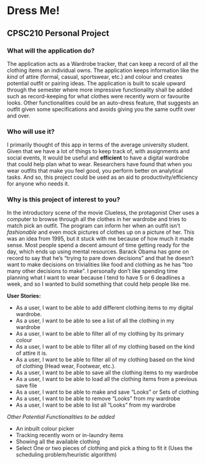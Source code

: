 
# Dress Me!

## CPSC210 Personal Project

### What will the application do?

The application acts as a Wardrobe tracker, that can keep a record of all the clothing items an individual owns. The application keeps information like the *kind* of attire (formal, casual, sportswear, etc.) and colour and creates potential outfit or pairing ideas. The application is built to scale upward through the semester where more impressive functionality shall be added such as record-keeping for what clothes were recently worn or favourite looks. Other functionalities could be an auto-dress feature, that suggests an outfit given some specifications and avoids giving you the same outfit over and over.

### Who will use it?

I primarily thought of this app in terms of the average university student. Given that we have a lot of things to keep track of, with assignments and social events, It would be useful and **efficient** to have a digital wardrobe that could help plan what to wear. Researchers have found that when you wear outfits that make you feel good, you perform better on analytical tasks. And so, this project could be used as an aid to productivity/efficiency for anyone who needs it.

### Why is this project of interest to you?

In the introductory scene of the movie Clueless, the protagonist Cher uses a computer to browse through all the clothes in her wardrobe and tries to match pick an outfit. The program can inform her when an outfit isn't *fashionable* and even mock pictures of clothes up on a picture of her. This was an idea from 1995, but it stuck with me because of how much it made sense. Most people spend a decent amount of time getting ready for the day, which ends up using mental resources. Barack Obama has gone on record to say that he’s “trying to pare down decisions” and that he doesn’t want to make decisions on trivialities like food and clothing as he has “too many other decisions to make”. I personally don’t like spending time planning what I want to wear because I tend to have 5 or 6 deadlines a week, and so I wanted to build something that could help people like me.



**User Stories:**
- As a user, I want to be able to add different clothing items to my digital wardrobe.
- As a user, I want to be able to see a list of all the clothing in my wardrobe
- As a user, I want to be able to filter all of my clothing by its primary colour
- As a user, I want to be able to filter all of my clothing based on the kind of attire it is.
- As a user, I want to be able to filter all of my clothing based on the kind of clothing (Head wear, Footwear, etc.).
- As a user, I want to be able to save all the clothing items to my wardrobe
- As a user, I want to be able to load all the clothing items from a previous save file 
- As a user, I want to be able to make and save “Looks” or Sets of clothing 
- As a user, I want to be able to remove “Looks” from my wardrobe 
- As a user, I want to be able to list all “Looks” from my wardrobe


*Other Potential Functionalities to be added*
- An inbuilt colour picker
- Tracking recently worn or in-laundry items
- Showing all the available clothing
- Select One or two pieces of clothing and pick a thing to fit it (Uses the scheduling problem/heuristic algorithm)
